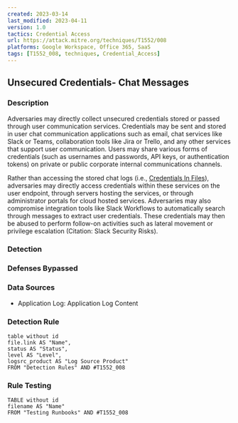 ```yaml
---
created: 2023-03-14
last_modified: 2023-04-11
version: 1.0
tactics: Credential Access
url: https://attack.mitre.org/techniques/T1552/008
platforms: Google Workspace, Office 365, SaaS
tags: [T1552_008, techniques, Credential_Access]
---
```


## Unsecured Credentials- Chat Messages

### Description

Adversaries may directly collect unsecured credentials stored or passed through user communication services. Credentials may be sent and stored in user chat communication applications such as email, chat services like Slack or Teams, collaboration tools like Jira or Trello, and any other services that support user communication. Users may share various forms of credentials (such as usernames and passwords, API keys, or authentication tokens) on private or public corporate internal communications channels.

Rather than accessing the stored chat logs (i.e., [Credentials In Files](https://attack.mitre.org/techniques/T1552/001)), adversaries may directly access credentials within these services on the user endpoint, through servers hosting the services, or through administrator portals for cloud hosted services. Adversaries may also compromise integration tools like Slack Workflows to automatically search through messages to extract user credentials. These credentials may then be abused to perform follow-on activities such as lateral movement or privilege escalation (Citation: Slack Security Risks).

### Detection



### Defenses Bypassed



### Data Sources

  - Application Log: Application Log Content
### Detection Rule

```dataview
table without id
file.link AS "Name",
status AS "Status",
level AS "Level",
logsrc_product AS "Log Source Product"
FROM "Detection Rules" AND #T1552_008
```

### Rule Testing

```dataview
TABLE without id
filename AS "Name"
FROM "Testing Runbooks" AND #T1552_008
```
